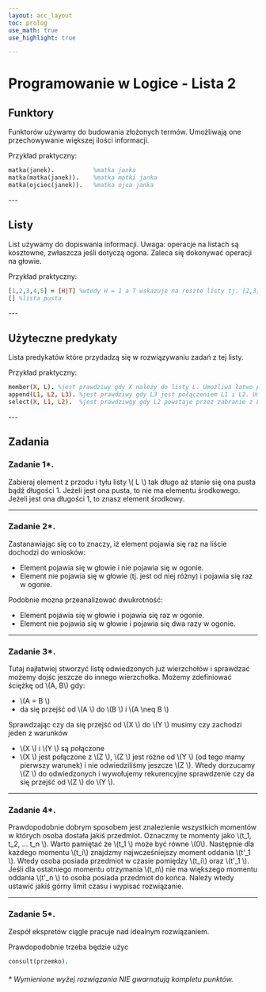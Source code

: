 ```yaml
---
layout: acc_layout
toc: prolog
use_math: true
use_highlight: true

---
```


# Programowanie w Logice - Lista 2

## Funktory

Funktorów używamy do budowania złożonych termów. Umożliwają one przechowywanie większej ilości informacji.

Przykład praktyczny:
```prolog
matka(janek).           %matka janka
matka(matka(janek)).    %matka matki janka
matka(ojciec(janek)).   %matka ojca janka
```
<p></p>
---

## Listy

List używamy do dopiswania informacji. Uwaga: operacje na listach są kosztowne, zwłaszcza jeśli dotyczą ogona.
Zaleca się dokonywać operacji na głowie.

Przykład praktyczny:
```prolog
[1,2,3,4,5] = [H|T] %wtedy H = 1 a T wskazuje na reszte listy tj. [2,3,4,5]
[] %lista pusta
```
<p></p>
---

## Użyteczne predykaty

Lista predykatów które przydadzą się w rozwiązywaniu zadań z tej listy.

Przykład praktyczny:
```prolog
member(X, L). %jest prawdziwy gdy X należy do listy L. Umożliwa łatwo przejście wszystkich elementów z Listy
append(L1, L2, L3). %jest prawdziwy gdy L3 jest połączeniem L1 i L2. Umożliwia łatwe łączenie list.
select(X, L1, L2).  %jest prawdziwgy gdy L2 powstaje przez zabranie z L1 jednego elementu X.
```
<p></p>
---

## Zadania

### Zadanie 1*.

Zabieraj element z przodu i tyłu listy \\( L \\) tak długo aż stanie się ona pusta bądź długości 1.
Jeżeli jest ona pusta, to nie ma elementu środkowego.
Jeżeli jest ona długości 1, to znasz element środkowy.

---

### Zadanie 2*.

Zastanawiając się co to znaczy, iż element pojawia się raz na liście dochodzi do wniosków:

* Element pojawia się w głowie i nie pojawia się w ogonie.
* Element nie pojawia się w głowie (tj. jest od niej różny) i pojawia się raz w ogonie.

Podobnie mozna przeanalizować dwukrotność:

* Element pojawia się w głowie i pojawia się raz w ogonie.
* Element nie pojawia się w głowie i pojawia się dwa razy w ogonie.

---

### Zadanie 3*.

Tutaj najłatwiej stworzyć listę odwiedzonych już wierzchołów i sprawdzać możemy dojśc jeszcze do innego wierzchołka.
Możemy zdefiniować ściężkę od \\(A, B\\) gdy:
* \\(A = B \\)
* da się przejść od \\(A \\) do \\(B \\) i \\(A \neq B \\)

Sprawdzając czy da się przejść od \\(X \\) do \\(Y \\) musimy czy zachodzi jeden z warunków
* \\(X \\) i \\(Y \\) są połączone
* \\(X \\) jest połączone z \\(Z \\), \\(Z \\) jest różne od \\(Y \\) (od tego mamy pierwszy warunek) i nie odwiedziliśmy jeszcze \\(Z \\).
Wtedy dorzucamy \\(Z \\) do odwiedzonych i wywołujemy rekurencyjne sprawdzenie czy da się przejść od \\(Z \\) do \\(Y \\).

---

### Zadanie 4*.

Prawdopodobnie dobrym sposobem jest znalezienie wszystkich momentów w których osoba dostała jakiś przedmiot. Oznaczmy te momenty jako \\(t_1, t_2, ... t_n \\).
Warto pamiętać że \\(t_1 \\) może być równe \\(0\\).
Następnie dla każdego momentu \\(t_i\\) znajdzmy najwcześniejszy moment oddania \\(t'_1 \\). Wtedy osoba posiada przedmiot
w czasie pomiędzy \\(t_i\\) oraz \\(t'_1 \\). Jeśli dla ostatniego momentu otrzymania \\(t_n\\) nie ma większego  momentu oddania \\(t'_n \\) to osoba posiada przedmiot do końca. Należy wtedy ustawić jakiś górny limit czasu i wypisać rozwiązanie.

---

### Zadanie 5*.

Zespół ekspretów ciągle pracuje nad idealnym rozwiązaniem.

Prawdopodobnie trzeba będzie użyc

```prolog
consult(przemko).
```

###### * Wymienione wyżej rozwiązania NIE gwarnatują kompletu punktów.
